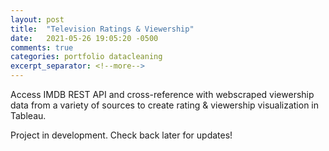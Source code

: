 ```yaml
---
layout: post
title:  "Television Ratings & Viewership"
date:   2021-05-26 19:05:20 -0500
comments: true
categories: portfolio datacleaning
excerpt_separator: <!--more-->
---
```


Access IMDB REST API and cross-reference with webscraped viewership data from a variety of sources to create rating & viewership visualization in Tableau.
<!--more-->
Project in development. Check back later for updates!
